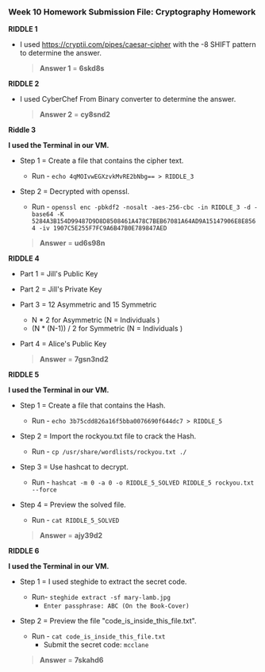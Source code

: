 

### Week 10 Homework Submission File: Cryptography Homework



**RIDDLE 1**

- I used https://cryptii.com/pipes/caesar-cipher with the -8 SHIFT pattern to determine the answer.

  > **Answer 1** =  **6skd8s**



**RIDDLE 2**

- I used CyberChef From Binary converter to determine the answer.

  > **Answer 2** =  **cy8snd2**



**Riddle 3**

**I used the Terminal in our VM.**

- Step 1 = Create a file that contains the cipher text.
    - Run - `echo 4qMOIvwEGXzvkMvRE2bNbg== > RIDDLE_3`

- Step 2 = Decrypted with openssl.
    - Run - `openssl enc -pbkdf2 -nosalt -aes-256-cbc -in RIDDLE_3 -d -base64 -K 5284A3B154D99487D9D8D8508461A478C7BEB67081A64AD9A15147906E8E8564 -iv 1907C5E255F7FC9A6B47B0E789847AED`

    > **Answer** = **ud6s98n**
    



**RIDDLE 4**

- Part 1 = Jill's Public Key
- Part 2 = Jill's Private Key
- Part 3 = 12 Asymmetric and 15 Symmetric
    - N * 2 for Asymmetric (N = Individuals )
    - (N * (N-1)) / 2 for Symmetric (N = Individuals )
- Part 4 = Alice's Public Key

    > **Answer** = **7gsn3nd2**



**RIDDLE 5**

**I used the Terminal in our VM.**

- Step 1 = Create a file that contains the Hash.
    - Run - `echo 3b75cdd826a16f5bba0076690f644dc7 > RIDDLE_5`

- Step 2 = Import the rockyou.txt file to crack the Hash.
    - Run - `cp /usr/share/wordlists/rockyou.txt ./`

- Step 3 = Use hashcat to decrypt.
    - Run - `hashcat -m 0 -a 0 -o RIDDLE_5_SOLVED RIDDLE_5 rockyou.txt --force`

- Step 4 = Preview the solved file.
    - Run - `cat RIDDLE_5_SOLVED`

    > **Answer** = **ajy39d2**
    



**RIDDLE 6**

**I used the Terminal in our VM.**

- Step 1 = I used steghide to extract the secret code.
    - Run- `steghide extract -sf mary-lamb.jpg`
        - `Enter passphrase: ABC (On the Book-Cover)`

- Step 2 = Preview the file  "code_is_inside_this_file.txt".
    - Run - `cat code_is_inside_this_file.txt`
        - Submit the secret code: `mcclane`

    > **Answer** = **7skahd6**
    



